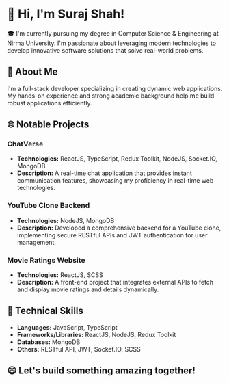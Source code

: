 # 👋 Hi, I'm Suraj Shah!

🎓 I'm currently pursuing my degree in Computer Science & Engineering at Nirma University. I'm passionate about leveraging modern technologies to develop innovative software solutions that solve real-world problems.

## 🚀 About Me
I'm a full-stack developer specializing in creating dynamic web applications. My hands-on experience and strong academic background help me build robust applications efficiently.

## 🌐 Notable Projects

### ChatVerse
- **Technologies:** ReactJS, TypeScript, Redux Toolkit, NodeJS, Socket.IO, MongoDB
- **Description:** A real-time chat application that provides instant communication features, showcasing my proficiency in real-time web technologies.

### YouTube Clone Backend
- **Technologies:** NodeJS, MongoDB
- **Description:** Developed a comprehensive backend for a YouTube clone, implementing secure RESTful APIs and JWT authentication for user management.

### Movie Ratings Website
- **Technologies:** ReactJS, SCSS
- **Description:** A front-end project that integrates external APIs to fetch and display movie ratings and details dynamically.

## 💼 Technical Skills
- **Languages:** JavaScript, TypeScript
- **Frameworks/Libraries:** ReactJS, NodeJS, Redux Toolkit
- **Databases:** MongoDB
- **Others:** RESTful API, JWT, Socket.IO, SCSS


## 😄 Let's build something amazing together!
